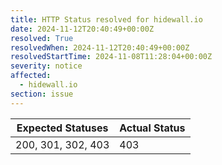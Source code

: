 ```yaml
---
title: HTTP Status resolved for hidewall.io
date: 2024-11-12T20:40:49+00:00Z
resolved: True
resolvedWhen: 2024-11-12T20:40:49+00:00Z
resolvedStartTime: 2024-11-08T11:28:04+00:00Z
severity: notice
affected:
  - hidewall.io
section: issue
---
```


| Expected Statuses | Actual Status  |
|-------------------|----------------|
| 200, 301, 302, 403 | 403 |
